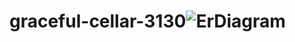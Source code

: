 # graceful-cellar-3130![ErDiagram](https://user-images.githubusercontent.com/97527158/207376385-40c05c72-ae3e-489d-9b4a-bd239447526f.jpg)
